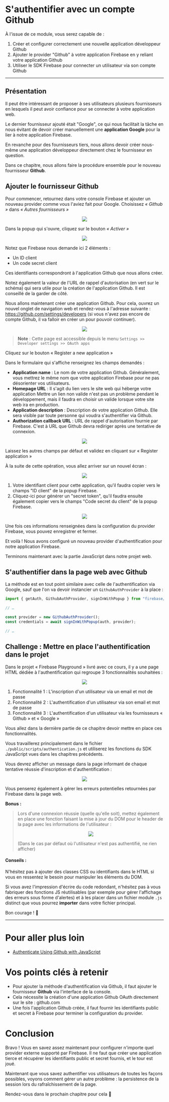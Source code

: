 # S'authentifier avec un compte Github

À l'issue de ce module, vous serez capable de :

1. Créer et configurer correctement une nouvelle application développeur Github
2. Ajouter le provider "Github" à votre application Firebase en y reliant votre application Github 
3. Utiliser le SDK Firebase pour connecter un utilisateur via son compte Github

---

## Présentation

Il peut être intéressant de proposer à ses utilisateurs plusieurs fournisseurs en lesquels il peut avoir confiance pour se connecter à votre application web.

Le dernier fournisseur ajouté était "Google", ce qui nous facilitait la tâche en nous évitant de devoir créer manuellement une **application Google** pour la lier à notre application Firebase.

En revanche pour des fournisseurs tiers, nous allons devoir créer nous-même une application développeur directement chez le fournisseur en question.

Dans ce chapitre, nous allons faire la procédure ensemble pour le nouveau fournisseur **Github**.

## Ajouter le fournisseur Github

Pour commencer, retournez dans votre console Firebase et ajouter un nouveau provider comme vous l'aviez fait pour Google. Choisissez _« Github »_ dans _« Autres fournisseurs »_ 

<p align="center"><img src="./images/auth-activate-github.png"></p>

Dans la popup qui s'ouvre, cliquez sur le bouton _« Activer »_

<p align="center"><img src="./images/auth-activate-github-2.png"></p>

Notez que Firebase nous demande ici 2 éléments :

- Un ID client
- Un code secret client

Ces identifiants correspondront à l'application Github que nous allons créer.

Notez également la valeur de l'URL de rappel d'autorisation (en vert sur le schéma) qui sera utile pour la création de l'application Github. Il est conseillé de la garder de côté.

Nous allons maintenant créer une application Github. Pour cela, ouvrez un nouvel onglet de navigation web et rendez-vous à l'adresse suivante : https://github.com/settings/developers (si vous n'avez pas encore de compte Github, il va falloir en créer un pour pouvoir continuer).

<p align="center"><img src="./images/auth-github-new-app.png"></p>

> **Note** :
> Cette page est accessible depuis le menu `Settings >> Developer settings >> OAuth apps`

Cliquez sur le bouton « Register a new application »

Dans le formulaire qui s'affiche renseignez les champs demandés :

- **Application name** : Le nom de votre application Github.
  Généralement, vous mettrez le même nom que votre application Firebase pour ne pas désorienter vos utilisateurs.
- **Homepage URL** : Il s'agit du lien vers le site web qui héberge votre application
  Mettre un lien non valide n'est pas un problème pendant le développement, mais il faudra en choisir un valide lorsque votre site web ira en production.
- **Application description** : Description de votre application Github.
  Elle sera visible par toute personne qui voudra s'authentifier via Github.
- **Authorization callback URL** : URL de rappel d'autorisation fournie par Firebase.
  C'est à URL que Github devra rediriger après une tentative de connexion.

<p align="center"><img src="./images/auth-github-new-app-2.png"></p>

Laissez les autres champs par défaut et validez en cliquant sur « Register application »

À la suite de cette opération, vous allez arriver sur un nouvel écran :

<p align="center"><img src="./images/auth-github-new-app-3.png"></p>

1. Votre identifiant client pour cette application, qu'il faudra copier vers le champs "ID client" de la popup Firebase.
2. Cliquez-ici pour générer un "secret token", qu'il faudra ensuite également copier vers le champs "Code secret du client" de la popup Firebase.

<p align="center"><img src="./images/auth-activate-github-3.png"></p>

Une fois ces informations renseignées dans la configuration du provider Firebase, vous pouvez enregistrer et fermer.

Et voilà ! Nous avons configuré un nouveau provider d'authentification pour notre application Firebase.

Terminons maintenant avec la partie JavaScript dans notre projet web.

## S'authentifier dans la page web avec Github

La méthode est en tout point similaire avec celle de l'authentification via Google, sauf que l'on va devoir instancier un `GithubAuthProvider` à la place :

```js
import { getAuth, GithubAuthProvider, signInWithPopup } from "firebase/auth";

// …

const provider = new GithubAuthProvider();
const credentials = await signInWithPopup(auth, provider);

// …
```

## Challenge : Mettre en place l'authentification dans le projet

Dans le projet « Firebase Playground » livré avec ce cours, il y a une page HTML dédiée à l'authentification qui regroupe 3 fonctionnalités souhaitées :

<p align="center"><img src="./images/auth-todo.png"></p>

1. Fonctionnalité 1 : L'inscription d'un utilisateur via un email et mot de passe
2. Fonctionnalité 2 : L'authentification d'un utilisateur via son email et mot de passe
3. Fonctionnalité 3 : L'authentification d'un utilisateur via les fournisseurs « Github » et « Google »

Vous allez dans la dernière partie de ce chapitre devoir mettre en place ces fonctionnalités.

Vous travaillerez principalement dans le fichier `./public/scripts/authentication.js` et utiliserez les fonctions du SDK JavaScript vues dans les chapitres précédents.

Vous devrez afficher un message dans la page informant de chaque tentative réussie d'inscription et d'authentification :

<p align="center"><img src="./images/auth-success-demo.png"></p>

Vous penserez également à gérer les erreurs potentielles retournées par Firebase dans la page web.

**Bonus :**
> Lors d'une connexion réussie (quelle qu'elle soit), mettez également en place une fonction faisant la mise à jour du DOM pour le header de la page avec les informations de l'utilisateur :
> <p align="center"><img src="./images/auth-header-demo.png"></p>
> (Dans le cas par défaut où l'utilisateur n'est pas authentifié, ne rien afficher)

#### Conseils :

N'hésitez pas à ajouter des classes CSS ou identifiants dans le HTML si vous en ressentez le besoin pour manipuler les éléments du DOM.

Si vous avez l'impression d'écrire du code redondant, n'hésitez pas à vous fabriquer des fonctions JS réutilisables (par exemple pour gérer l'affichage des erreurs sous forme d'alertes) et à les placer dans un fichier module `.js` distinct que vous pourrez **importer** dans votre fichier principal.

Bon courage ! 🙂

---

# Pour aller plus loin

- [Authenticate Using Github with JavaScript](https://firebase.google.com/docs/auth/web/github-auth?hl=en)

# Vos points clés à retenir

- Pour ajouter la méthode d'authentification via Github, il faut ajouter le fournisseur **Github** via l'interface de la console.
- Cela nécessite la création d'une application Github OAuth directement sur le site : github.com
- Une fois l'application Github créée, il faut fournir les identifiants public et secret à Firebase pour terminer la configuration du provider.

# Conclusion

Bravo ! Vous en savez assez maintenant pour configurer n'importe quel provider externe supporté par Firebase.
Il ne faut que créer une application tierce et récupérer les identifiants public et secret fournis, et le tour est joué.

Maintenant que vous savez authentifier vos utilisateurs de toutes les façons possibles, voyons comment gérer un autre problème : la persistence de la session lors du rafraîchissement de la page.

Rendez-vous dans le prochain chapitre pour cela 🙂